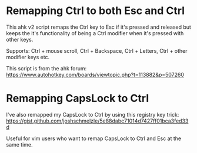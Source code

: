 # Remapping Ctrl to both Esc and Ctrl

This ahk v2 script remaps the Ctrl key to Esc if it's pressed and released but keeps the it's functionality of being a Ctrl modifier when it's pressed with other keys.

Supports: Ctrl + mouse scroll, Ctrl + Backspace, Ctrl + Letters, Ctrl + other modifier keys etc.

This script is from the ahk forum: https://www.autohotkey.com/boards/viewtopic.php?t=113882&p=507260

# Remapping CapsLock to Ctrl
I've also remapped my CapsLock to Ctrl by using this registry key trick:
https://gist.github.com/joshschmelzle/5e88dabc71014d7427ff01bca3fed33d

Useful for vim users who want to remap CapsLock to Ctrl and Esc at the same time.

